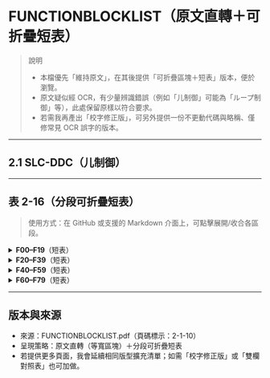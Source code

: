 
# FUNCTIONBLOCKLIST（原文直轉＋可折疊短表）

> 說明
>
> - 本檔優先「維持原文」，在其後提供「可折疊區塊＋短表」版本，便於瀏覽。
> - 原文疑似經 OCR，有少量辨識錯誤（例如「儿制御」可能為「ループ制御」等），此處保留原樣以符合要求。
> - 若需我再產出「校字修正版」，可另外提供一份不更動代碼與略稱、僅修常見 OCR 誤字的版本。

---

## 2.1 SLC-DDC（儿制御）
<!-- 
### 2.1.4 演算

演算、制御使用演算機能機能单位。  
表 2-16 標演算の示。

---

### 表 2-16 標演算口一表（原版等寬呈現）

```text
EGAL

名称        1個   名称        1個/  略称   略称
-           *4    *4
F00 ALGC    理演算器
F01 ESTS    夕变更器
F02 AINP    般入力处理演算器         O
F03 AROT    開平演算器
F04 CDEV    偏差演算器               O
F05 CPID    偏差入力PID演算器         O
F06 ALMT    演算器
F07 COUT    出力处理演算器           O
F08 AHLA    上下限警報器
F09 AADS    加减算演算器
F10 AMLD    秉除算演算器
F11 ASEL    演算器
F12 ACON    于付多点定数凳生器
F13 ASWH
F14 APRO    勾配設定数凳生器
F15 ASUM    算器
F16 EPAR    一夕設定器
F17 ATPR    温庄密度補正演算器
F18 ACNV    数变换器
F19 ALAG    次+龙時間演算器
F20 ADTC    時間補演算器
F21 AFFM    演算
F22 ABND    付不感带演算器
F23 AMPR    多段数凳生器
F24 ASSS    演算
F25 AFIL    移動平均演算器
F26 AMMA    最大值、最小值、平均值演算器
F27 ARTA    勾配出器
F28 CRAT    比率設定器               O
F29 CONF    ON-OFF調節器             O
F30 CTNF    時間比例ON-OFF调節器     O
F31 APSM    温度補正付算計
F32 CBCH    O
F33 EPSV    定、集
F37         O *1
F39 ELBA    通信（1）                *1
F40 ELBD    通信（2）                *1
F41 CGFC    品種設定器
F42 CQUE    品種予約器               O
F43 APRG    生器
F44 CPOD    出力处理演算器（1）
F45 CPOA    出力处理演算器（2）      *2
F46 CDPF    偏差PID演算器
F47 AONE    出器
F48 EBLS    BLS演算器
F49 AFBD    複合理演算器
F50 ECTP    通信
F52 BRPT    于收集器
F54 CVLV    電動弃操作器
F64 LTIM    定刻出演算器
F65 EALO    简易形警報一括出力演算器
F66 EHLD    处理演算器
F67 LBCD    BCD-BINARY变换器
F68 LBIN    BINARY-BCD变换器
F69 LDAY    時刻退避演算器
F70 ECAL    四则演算器
F71 LGET    一夕一括收集演算器
F72 ETIM    間欠信号出力演算器
F73 LEVT    定刻出演算器
```

頁碼標示：2-1-10 -->

---

## 表 2-16（分段可折疊短表）

> 使用方式：在 GitHub 或支援的 Markdown 介面上，可點擊展開/收合各區段。

<details>
<summary><strong>F00–F19</strong>（短表）</summary>

| コード | 略称 | 名称 | 1個/備註 |
|:--:|:--:|:--|:--|
| F00 | ALGC | 理演算器 |  |
| F01 | ESTS | 夕变更器 |  |
| F02 | AINP | 般入力处理演算器 | O |
| F03 | AROT | 開平演算器 |  |
| F04 | CDEV | 偏差演算器 | O |
| F05 | CPID | 偏差入力PID演算器 | O |
| F06 | ALMT | 演算器 |  |
| F07 | COUT | 出力处理演算器 | O |
| F08 | AHLA | 上下限警報器 |  |
| F09 | AADS | 加减算演算器 |  |
| F10 | AMLD | 秉除算演算器 |  |
| F11 | ASEL | 演算器 |  |
| F12 | ACON | 于付多点定数凳生器 |  |
| F13 | ASWH |  |  |
| F14 | APRO | 勾配設定数凳生器 |  |
| F15 | ASUM | 算器 |  |
| F16 | EPAR | 一夕設定器 |  |
| F17 | ATPR | 温庄密度補正演算器 |  |
| F18 | ACNV | 数变换器 |  |
| F19 | ALAG | 次+龙時間演算器 |  |

</details>

<details>
<summary><strong>F20–F39</strong>（短表）</summary>

| コード | 略称 | 名称 | 1個/備註 |
|:--:|:--:|:--|:--|
| F20 | ADTC | 時間補演算器 |  |
| F21 | AFFM | 演算 |  |
| F22 | ABND | 付不感带演算器 |  |
| F23 | AMPR | 多段数凳生器 |  |
| F24 | ASSS | 演算 |  |
| F25 | AFIL | 移動平均演算器 |  |
| F26 | AMMA | 最大值、最小值、平均值演算器 |  |
| F27 | ARTA | 勾配出器 |  |
| F28 | CRAT | 比率設定器 | O |
| F29 | CONF | ON-OFF調節器 | O |
| F30 | CTNF | 時間比例ON-OFF调節器 | O |
| F31 | APSM | 温度補正付算計 |  |
| F32 | CBCH | O |  |
| F33 | EPSV | 定、集 |  |
| F37 |  | O | *1 |
| F39 | ELBA | 通信（1） | *1 |

</details>

<details>
<summary><strong>F40–F59</strong>（短表）</summary>

| コード | 略称 | 名称 | 1個/備註 |
|:--:|:--:|:--|:--|
| F40 | ELBD | 通信（2） | *1 |
| F41 | CGFC | 品種設定器 |  |
| F42 | CQUE | 品種予約器 | O |
| F43 | APRG | 生器 |  |
| F44 | CPOD | 出力处理演算器（1） |  |
| F45 | CPOA | 出力处理演算器（2） | *2 |
| F46 | CDPF | 偏差PID演算器 |  |
| F47 | AONE | 出器 |  |
| F48 | EBLS | BLS演算器 |  |
| F49 | AFBD | 複合理演算器 |  |
| F50 | ECTP | 通信 |  |
| F52 | BRPT | 于收集器 |  |
| F54 | CVLV | 電動弃操作器 |  |

</details>

<details>
<summary><strong>F60–F79</strong>（短表）</summary>

| コード | 略称 | 名称 | 1個/備註 |
|:--:|:--:|:--|:--|
| F64 | LTIM | 定刻出演算器 |  |
| F65 | EALO | 简易形警報一括出力演算器 |  |
| F66 | EHLD | 处理演算器 |  |
| F67 | LBCD | BCD-BINARY变换器 |  |
| F68 | LBIN | BINARY-BCD变换器 |  |
| F69 | LDAY | 時刻退避演算器 |  |
| F70 | ECAL | 四则演算器 |  |
| F71 | LGET | 一夕一括收集演算器 |  |
| F72 | ETIM | 間欠信号出力演算器 |  |
| F73 | LEVT | 定刻出演算器 |  |

</details>

---

## 版本與來源

- 來源：FUNCTIONBLOCKLIST.pdf（頁碼標示：2-1-10）  
- 呈現策略：原文直轉（等寬區塊）＋分段可折疊短表  
- 若提供更多頁面，我會延續相同版型擴充清單；如需「校字修正版」或「雙欄對照表」也可加做。
